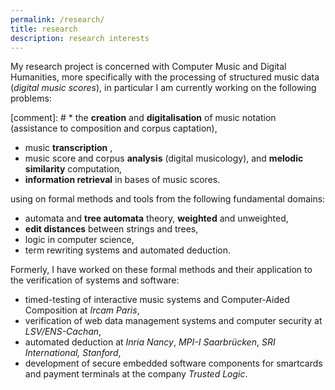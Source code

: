 ```yaml
---
permalink: /research/
title: research
description: research interests
---
```


My research project is concerned with  Computer Music and Digital Humanities, 
more specifically with the processing of structured music data (*digital music scores*), 
in particular I am currently working on the following problems:

[comment]: # *  the **creation** and **digitalisation** of music notation (assistance to composition and corpus captation), 
* music **transcription** ,
* music score and corpus **analysis** (digital musicology), 
  and **melodic similarity** computation,
* **information retrieval** in bases of music scores.

using on formal methods and tools from the following fundamental domains:
* automata and **tree automata** theory, **weighted** and unweighted, 
* **edit distances** between strings and trees, 
* logic in computer science, 
* term rewriting systems and automated deduction.

Formerly, I have worked on these formal methods and their application to the verification of systems and software:
* timed-testing of interactive music systems and Computer-Aided Composition at _Ircam Paris_,
* verification of web data management systems and computer security at _LSV/ENS-Cachan_, 
* automated deduction at _Inria Nancy_, _MPI-I Saarbrücken_, _SRI International, Stanford_,
* development of secure embedded software components for smartcards and payment terminals at the company _Trusted Logic_.

